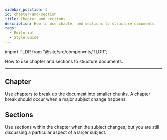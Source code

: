 ```yaml
---
sidebar_position: 5
id: chapter-and-section
title: Chapter and sections
description: How to use chapter and sections to structure documents
tags:
  - Editorial
  - Style Guide
---
```


import TLDR from "@site/src/components/TLDR";

<TLDR>

How to use chapter and sections to structure documents.

</TLDR>

---

## Chapter

Use chapters to break up the document into smaller chunks.
A chapter break should occur when a major subject change happens.

## Sections

Use sections within the chapter when the subject changes, but you are still discussing a particular aspect of a larger subject.